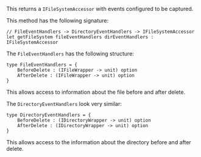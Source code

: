<!--bl
    (filemeta
        (title "Get File System")
    )
/bl-->
This returns a `IFileSystemAccessor` with events configured to be captured.

This method has the following signature:

```f#
// FileEventHandlers -> DirectoryEventHandlers -> IFileSystemAccessor
let getFileSystem fileEventHandlers dirEventHandlers : IFileSystemAccessor
```

The `FileEventHandlers` has the following structure:

```f#
type FileEventHandlers = {
    BeforeDelete : (IFileWrapper -> unit) option
    AfterDelete : (IFileWrapper -> unit) option
}
```

This allows access to information about the file before and after delete.

The `DirectoryEventHandlers` look very similar:

```f#
type DirectoryEventHandlers = {
    BeforeDelete : (IDirectoryWrapper -> unit) option
    AfterDelete : (IDirectoryWrapper -> unit) option
}
```

This allows access to the information about the directory before and after delete.